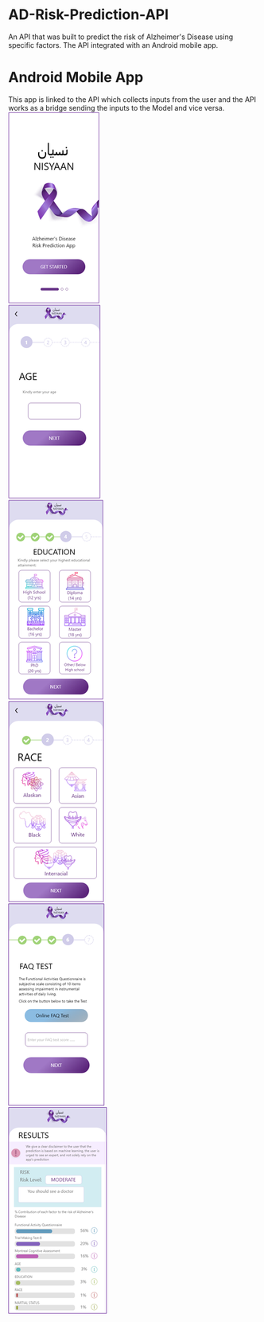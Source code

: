 # AD-Risk-Prediction-API
An API that was built to predict the risk of Alzheimer's Disease using specific factors. The API integrated with an Android mobile app.
# Android Mobile App
This app is linked to the API which collects inputs from the user and the API works as a bridge sending the inputs to the Model and vice versa.<br>
![Introduction](imgs/AD1.png) <br>
![Req1](imgs/AD2.png)<br>
![Req2](imgs/AD3.png)<br>
![Req3](imgs/AD4.png)<br>
![Test](imgs/AD5.png)<br>
![Result](imgs/AD6.png)
